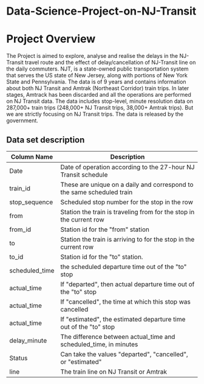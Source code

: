 # Data-Science-Project-on-NJ-Transit

# Project Overview
The Project is aimed to explore, analyse and realise the delays in the NJ-Transit travel route and the effect of delay/cancellation of NJ-Transit line on the daily commuters.
NJT, is a state-owned public transportation system that serves the US state of New Jersey, along with portions of New York State and Pennsylvania.
The data is of 9 years and contains information about both NJ Transit and Amtrak (Northeast Corridor) train trips. In later stages, Amtrack has been discarded and all the operations are performed on NJ Transit data.
The data includes stop-level, minute resolution data on 287,000+ train trips (248,000+ NJ Transit trips, 38,000+ Amtrak trips). But we are strictly focusing on NJ Transit trips. The data is released by the government.

## Data set description

Column Name| Description
|----------|------------|
Date| Date of operation according to the 27-hour NJ Transit schedule
train_id| These are unique on a daily and correspond to the same scheduled train                      
stop_sequence| Scheduled stop number for the stop in the row
from| Station the train is traveling from for the stop in the current row
from_id| Station id for the "from" station
to| Station the train is arriving to for the stop in the current row
to_id| Station id for the "to" station. 
scheduled_time| the scheduled departure time out of the "to" stop
actual_time| If "departed", then actual departure time out of the "to" stop
actual_time| If "cancelled", the time at which this stop was cancelled 
actual_time| If "estimated", the estimated departure time out of the "to" stop
delay_minute| The difference between actual_time and scheduled_time, in minutes
Status| Can take the values "departed", "cancelled", or "estimated"
line| The train line on NJ Transit or Amtrak
